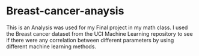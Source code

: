 # Breast-cancer-anaysis
This is an Analysis was used for my Final project in my math class. I used the Breast cancer dataset from the UCI Machine Learning repository to see if there were any correlation between different parameters by using different machine learning methods.
